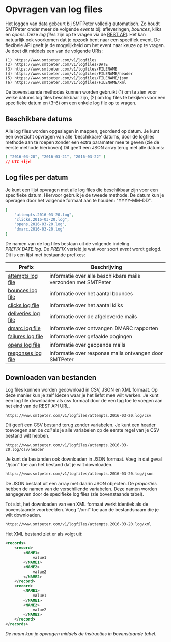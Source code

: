 # Opvragen van log files

Het loggen van data gebeurt bij SMTPeter volledig automatisch. Zo houdt SMTPeter 
onder meer de volgende *events* bij: afleveringen, *bounces*, kliks en *opens*. 
Deze *log files* zijn op te vragen via de [REST API](rest-logfiles).
Het kan natuurlijk ook voorkomen dat je opzoek bent naar een specifiek event.
De flexibele API geeft je de mogelijkheid om het event naar keuze op te vragen.
Je doet dit middels een van de volgende URls:

```text
(1) https://www.smtpeter.com/v1/logfiles
(2) https://www.smtpeter.com/v1/logfiles/DATE
(3) https://www.smtpeter.com/v1/logfiles/FILENAME
(4) https://www.smtpeter.com/v1/logfiles/FILENAME/header
(5) https://www.smtpeter.com/v1/logfiles/FILENAME/json
(6) https://www.smtpeter.com/v1/logfiles/FILENAME/xml
```

De bovenstaande methodes kunnen worden gebruikt (1) om te zien voor welke
datums log files beschikbaar zijn, (2) om log files te bekijken voor
een specifieke datum en (3-6) om een enkele log file op te vragen.

## Beschikbare datums

Alle log files worden opgeslagen in mappen, geordend op datum. Je kunt 
een overzicht opvragen van alle 'beschikbare' datums, door de logfiles
methode aan te roepen zonder een extra paramater mee te geven 
(zie de eerste methode hierboven).Dit geeft een JSON array terug 
met alle datums:

```json
[ "2016-03-20", "2016-03-21", "2016-03-22" ]
// UTC tijd
```


## Log files per datum

Je kunt een lijst opvragen met alle log files die beschikbaar zijn voor
een specifieke datum. Hiervoor gebruik je de tweede methode. 
De datum kun je opvragen door het volgende formaat aan te houden:
"YYYY-MM-DD".

```json
[
    "attempts.2016-03-20.log",
    "clicks.2016-03-20.log",
    "opens.2016-03-20.log",
    "dmarc.2016-03-20.log"
]
```

De namen van de log files bestaan uit de volgende indeling *PREFIX.DATE.log*.
De *PREFIX* verteld je wat voor soort *event* wordt gelogd. Dit is een lijst 
met bestaande prefixes:

| Prefix                                                | Beschrijving                                                       |
| ----------------------------------------------------- | ------------------------------------------------------------------ |
| [attempts log file](get-logfiles "attempts log file") | informatie over alle beschikbare mails verzonden met SMTPeter      |
| [bounces log file](get-logfiles "bounces log file")   | informatie over het aantal bounces                                 |
| [clicks log file](get-logfiles "clicks log file")     | informatie over het aantal kliks                                   |
| [deliveries log file](get-logfiles "log-deliveries")  | informatie over de afgeleverde mails                               |
| [dmarc log file](get-logfiles "log-dmarc")            | informatie over ontvangen DMARC rapporten                          |
| [failures log file]("log-failures")                   | informatie over gefaalde pogingen                                  |  
| [opens log file](get-logfiles "opens log file")       |  informatie over geopende mails                                     |
| [responses log file](get-logfiles "log-responses")    | informatie over response mails ontvangen door SMTPeter             |


## Downloaden van bestanden

Log files kunnen worden gedownload in CSV, JSON en XML formaat. Op deze
manier kun je zelf kiezen waar je het liefst mee wilt werken. Je kunt een 
log file downloaden als csv formaat door de een tag toe te voegen aan 
het eind van de REST API URL. 

```text
https://www.smtpeter.com/v1/logfiles/attempts.2016-03-20.log/csv
```

Dit geeft een CSV bestand terug zonder variabelen. Je kunt een header 
toevoegen aan de *call* als je alle variabelen op de eerste regel van
je CSV bestand wilt hebben. 

```text
https://www.smtpeter.com/v1/logfiles/attempts.2016-03-20.log/csv/header
```

Je kunt de bestanden ook downloaden in JSON formaat. Voeg in dat geval
"/json" toe aan het bestand dat je wilt downloaden.

```text
https://www.smtpeter.com/v1/logfiles/attempts.2016-03-20.log/json
```

De JSON bestaat uit een array met daarin JSON objecten. De *properties*
hebben de namen van de verschillende variabelen. Deze namen worden aangegeven
door de specifieke log files (zie bovenstaande tabel).

Tot slot, het downloaden van een XML formaat werkt identiek als de bovenstaande
voorbeelden. Voeg "/xml" toe aan de bestandsnaam die je wilt downloaden.

```text
https://www.smtpeter.com/v1/logfiles/attempts.2016-03-20.log/xml
```

Het XML bestand ziet er als volgt uit:

```xml
<records>
    <record>
        <NAME1>
            value1
        </NAME1>
        <NAME2>
            value2
        </NAME2>
    </record>
    <record>
        <NAME1>
            value1
        </NAME1>
        <NAME2>
            value2
        </NAME2>
    </record>
</records>
```

*De naam kun je opvragen middels de instructies in bovenstaande tabel.*
